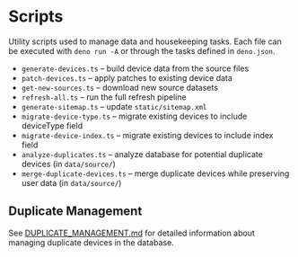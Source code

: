 # Scripts

Utility scripts used to manage data and housekeeping tasks. Each file can be
executed with `deno run -A` or through the tasks defined in `deno.json`.

- `generate-devices.ts` – build device data from the source files
- `patch-devices.ts` – apply patches to existing device data
- `get-new-sources.ts` – download new source datasets
- `refresh-all.ts` – run the full refresh pipeline
- `generate-sitemap.ts` – update `static/sitemap.xml`
- `migrate-device-type.ts` – migrate existing devices to include deviceType
  field
- `migrate-device-index.ts` – migrate existing devices to include index field
- `analyze-duplicates.ts` – analyze database for potential duplicate devices (in `data/source/`)
- `merge-duplicate-devices.ts` – merge duplicate devices while preserving user data (in `data/source/`)

## Duplicate Management

See [DUPLICATE_MANAGEMENT.md](../data/source/DUPLICATE_MANAGEMENT.md) for detailed information about managing duplicate devices in the database.
